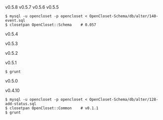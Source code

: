v0.5.8
v0.5.7
v0.5.6
v0.5.5

    $ mysql -u opencloset -p opencloset < OpenCloset-Schema/db/alter/140-event.sql
    $ closetpan OpenCloset::Schema    # 0.057

v0.5.4

v0.5.3

v0.5.2

v0.5.1

    $ grunt

v0.5.0

v0.4.10

    $ mysql -u opencloset -p opencloset < OpenCloset-Schema/db/alter/128-add-status.sql
    $ closetpan OpenCloset::Common    # v0.1.1
    $ grunt
